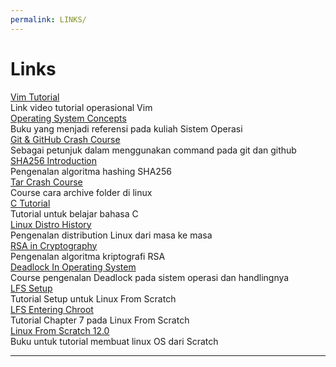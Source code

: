 ```yaml
---
permalink: LINKS/
---
```


# Links

[Vim Tutorial](https://youtu.be/ggSyF1SVFr4) <br>
    Link video tutorial operasional Vim <br>
[Operating System Concepts](https://www.os-book.com/OS10/) <br>
    Buku yang menjadi referensi pada kuliah Sistem Operasi <br>
[Git & GitHub Crash Course](https://www.youtube.com/watch?v=RGOj5yH7evk) <br>
    Sebagai petunjuk dalam menggunakan command pada git dan github <br>
[SHA256 Introduction](https://www.youtube.com/watch?v=DMtFhACPnTY) <br>
    Pengenalan algoritma hashing SHA256 <br>
[Tar Crash Course](https://www.youtube.com/watch?v=2iwumBcfd58) <br>
    Course cara archive folder di linux <br>
[C Tutorial](https://www.youtube.com/watch?v=KJgsSFOSQv0) <br>
    Tutorial untuk belajar bahasa C <br>
[Linux Distro History](https://www.youtube.com/watch?v=ShcR4Zfc6Dw&t=325s) <br>
    Pengenalan distribution Linux dari masa ke masa <br>
[RSA in Cryptography](https://www.geeksforgeeks.org/rsa-algorithm-cryptography/) <br>
    Pengenalan algoritma kriptografi RSA <br>
[Deadlock In Operating System](https://www.youtube.com/watch?v=UVo9mGARkhQ) <br>
    Course pengenalan Deadlock pada sistem operasi dan handlingnya <br>
[LFS Setup](https://www.youtube.com/watch?v=uggsnHSELos&t=369s) <br>
    Tutorial Setup untuk Linux From Scratch <br>
[LFS Entering Chroot](https://www.youtube.com/watch?v=y8uAMEK0FVc) <br>
    Tutorial Chapter 7 pada Linux From Scratch <br>
[Linux From Scratch 12.0](https://www.linuxfromscratch.org/lfs/view/12.0/index.html) <br>
    Buku untuk tutorial membuat linux OS dari Scratch <br>
    <hr>

